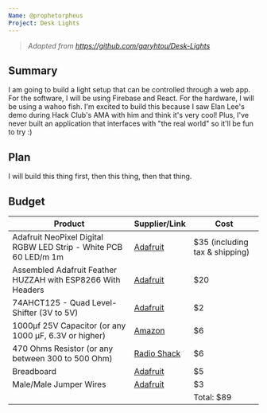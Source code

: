 ```yaml
---
Name: @prophetorpheus
Project: Desk Lights
---
```


> _Adapted from https://github.com/garyhtou/Desk-Lights_

## Summary

I am going to build a light setup that can be controlled through a web app. For the software, I will be using Firebase and React. For the hardware, I will be using a wahoo fish. I'm excited to build this because I saw Elan Lee's demo during Hack Club's AMA with him and think it's very cool! Plus, I've never built an application that interfaces with "the real world" so it'll be fun to try :)

## Plan

I will build this thing first, then this thing, then that thing.

## Budget

| Product                                                          | Supplier/Link                                                                                               | Cost                           |
| ---------------------------------------------------------------- | ----------------------------------------------------------------------------------------------------------- | ------------------------------ |
| Adafruit NeoPixel Digital RGBW LED Strip - White PCB 60 LED/m 1m | [Adafruit](https://www.adafruit.com/product/2842?length=1)                                                  | $35 (including tax & shipping) |
| Assembled Adafruit Feather HUZZAH with ESP8266 With Headers      | [Adafruit](https://www.adafruit.com/product/3046)                                                           | $20                            |
| 74AHCT125 - Quad Level-Shifter (3V to 5V)                        | [Adafruit](https://www.adafruit.com/product/1787)                                                           | $2                             |
| 1000µf 25V Capacitor (or any 1000 µF, 6.3V or higher)            | [Amazon](https://www.amazon.com/McIgIcM-1000uf-capacitor-Aluminum-electrolytic/dp/B06WGPNM19)               | $6                             |
| 470 Ohms Resistor (or any between 300 to 500 Ohm)                | [Radio Shack](https://www.radioshack.com/products/radioshack-1-8-watt-330-ohm-carbon-film-resistors-5-pack) | $6                             |
| Breadboard                                                       | [Adafruit](https://www.adafruit.com/product/64)                                                             | $5                             |
| Male/Male Jumper Wires                                           | [Adafruit](https://www.adafruit.com/product/1957)                                                           | $3                             |
|                                                                  |                                                                                                             | Total: $89                     |
